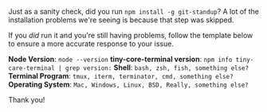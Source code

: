 Just as a sanity check, did you run `npm install -g git-standup`? A lot of the installation
problems we're seeing is because that step was skipped.

If you _did_ run it and you're still having problems, follow the template below to ensure a more accurate response to your issue.


**Node Version**: `node --version`
**tiny-core-terminal version**: `npm info tiny-care-terminal | grep version:`
**Shell**: `bash, zsh, fish, something else?`
**Terminal Program**: `tmux, iterm, terminator, cmd, something else?`
**Operating System**: `Mac, Windows, Linux, BSD, Really, something else?`

Thank you!
